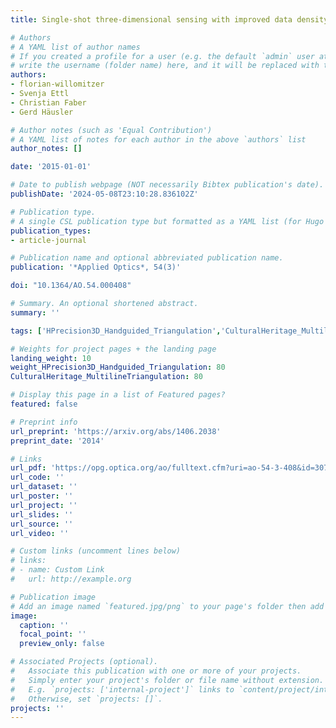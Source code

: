 ```yaml
---
title: Single-shot three-dimensional sensing with improved data density

# Authors
# A YAML list of author names
# If you created a profile for a user (e.g. the default `admin` user at `content/authors/admin/`), 
# write the username (folder name) here, and it will be replaced with their full name and linked to their profile.
authors:
- florian-willomitzer
- Svenja Ettl
- Christian Faber
- Gerd Häusler

# Author notes (such as 'Equal Contribution')
# A YAML list of notes for each author in the above `authors` list
author_notes: []

date: '2015-01-01'

# Date to publish webpage (NOT necessarily Bibtex publication's date).
publishDate: '2024-05-08T23:10:28.836102Z'

# Publication type.
# A single CSL publication type but formatted as a YAML list (for Hugo requirements).
publication_types:
- article-journal

# Publication name and optional abbreviated publication name.
publication: '*Applied Optics*, 54(3)'

doi: "10.1364/AO.54.000408"

# Summary. An optional shortened abstract.
summary: ''

tags: ['HPrecision3D_Handguided_Triangulation','CulturalHeritage_MultilineTriangulation']

# Weights for project pages + the landing page
landing_weight: 10
weight_HPrecision3D_Handguided_Triangulation: 80
CulturalHeritage_MultilineTriangulation: 80

# Display this page in a list of Featured pages?
featured: false

# Preprint info
url_preprint: 'https://arxiv.org/abs/1406.2038'
preprint_date: '2014'

# Links
url_pdf: 'https://opg.optica.org/ao/fulltext.cfm?uri=ao-54-3-408&id=307713'
url_code: ''
url_dataset: ''
url_poster: ''
url_project: ''
url_slides: ''
url_source: ''
url_video: ''

# Custom links (uncomment lines below)
# links:
# - name: Custom Link
#   url: http://example.org

# Publication image
# Add an image named `featured.jpg/png` to your page's folder then add a caption below.
image:
  caption: ''
  focal_point: ''
  preview_only: false

# Associated Projects (optional).
#   Associate this publication with one or more of your projects.
#   Simply enter your project's folder or file name without extension.
#   E.g. `projects: ['internal-project']` links to `content/project/internal-project/index.md`.
#   Otherwise, set `projects: []`.
projects: ''
---
```

